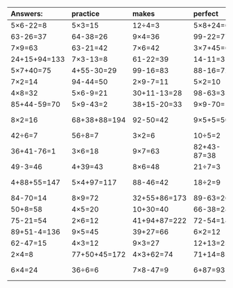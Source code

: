 | Answers: | practice | makes | perfect | ! |
| :--- | :--- | :--- | :--- | :--- |
| 5×6-22=8 | 5×3=15 | 12÷4=3 | 5×8+24=64 | 95+4=99 | 
| 63-26=37 | 64-38=26 | 9×4=36 | 99-22=77 | 6×7+71=113 | 
| 7×9=63 | 63-21=42 | 7×6=42 | 3×7+45=66 | 32÷8=4 | 
| 24+15+94=133 | 7×3-13=8 | 61-22=39 | 14-11=3 | 25÷5=5 | 
| 5×7+40=75 | 4+55-30=29 | 99-16=83 | 88-16=72 | 27+21=48 | 
| 7×2=14 | 94-44=50 | 2×9-7=11 | 5×2=10 | 2×3=6 | 
| 4×8=32 | 5×6-9=21 | 30+11-13=28 | 98-63=35 | 8×8-23=41 | 
| 85+44-59=70 | 5×9-43=2 | 38+15-20=33 | 9×9-70=11 | 2×8=16 | 
| 8×2=16 | 68+38+88=194 | 92-50=42 | 9×5+5=50 | 21+82-45=58 | 
| 42÷6=7 | 56÷8=7 | 3×2=6 | 10÷5=2 | 4+25=29 | 
| 36+41-76=1 | 3×6=18 | 9×7=63 | 82+43-87=38 | 2×4+68=76 | 
| 49-3=46 | 4+39=43 | 8×6=48 | 21÷7=3 | 16÷2=8 | 
| 4+88+55=147 | 5×4+97=117 | 88-46=42 | 18÷2=9 | 53+62-66=49 | 
| 84-70=14 | 8×9=72 | 32+55+86=173 | 89-63=26 | 1×3=3 | 
| 50+8=58 | 4×5=20 | 10+30=40 | 66-38=28 | 9×9=81 | 
| 75-21=54 | 2×6=12 | 41+94+87=222 | 72-54=18 | 1+53+40=94 | 
| 89+51-4=136 | 9×5=45 | 39+27=66 | 6×2=12 | 8×8=64 | 
| 62-47=15 | 4×3=12 | 9×3=27 | 12+13=25 | 4×9=36 | 
| 2×4=8 | 77+50+45=172 | 4×3+62=74 | 71+14=85 | 3×8=24 | 
| 6×4=24 | 36÷6=6 | 7×8-47=9 | 6+87=93 | 29+41-34=36 | 
